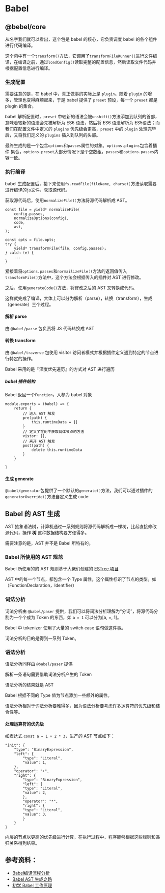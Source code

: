 # Babel

## @bebel/core
从名字我们就可以看出，这个包是 babel 的核心，它负责调度 babel 的各个组件进行代码编译。

这个包中有一个`transform()`方法，它调用了`transformFileRunner()`进行文件编译，在编译之前，通过`loadConfig()`读取完整的配置信息，然后读取文件代码并根据配置信息进行编译。

### 生成配置

需要注意的是，在 babel 中，真正做事的实际上是 `plugin`。随着 `plugin` 的增多，管理也变得麻烦起来，于是 babel 提供了 `preset` 预设，每一个 `preset` 都是 plugin 的集合。

babel 解析配置时，`preset` 中较新的语法会被`unshift()`方法添加到队列的首部，意味着较新的语法会先被解析为 ES6 语法，然后将 ES6 语法解析为 ES5语法；而我们在配置文件中定义的 `plugins` 优先级会更高，`preset` 中的 `plugin` 处理完毕后，又将我们定义的 `plugins` 插入到队列的头部。

最终生成的是一个包含`options`和`passes`属性的对象。`options.plugins`包含着插件
集合，`options.preset`大部分情况下是个空数组。`passes`和`options.passes`内容一致。

### 执行编译
babel 生成配置后，接下来使用`fs.readFile(fileName, charset)`方法读取需要进行编译的`js`文件，获取源代码。

获取源代码后，使用`normalizeFile()`方法将源代码解析成 AST。

    const file = yield* normalizeFile(
        config.passes,
        normalizeOptions(config),
        code,
        ast,
    );

    const opts = file.opts;
    try {
        yield* transformFile(file, config.passes);
    } catch (e) {
        ...
    }
紧接着将`options.passes`和`normailizeFile()`方法的返回值传入`transformFile()`方法中，这个方法会根据传入的插件对 AST 进行修改。

之后，使用`generateCode()`方法，将修改之后的 AST 又转换成代码。

这样就完成了编译，大体上可以分为解析（parse），转换（transform），生成（generate）三个过程。

#### 解析 parse
由 `@babel/parse` 包负责将 JS 代码转换成 AST

#### 转换 transform
由 `@babel/traverse` 包使用 visitor 访问者模式并根据插件定义遇到特定的节点进行特定的操作。

Babel 采用的是『深度优先遍历』的方式对 AST 进行遍历

##### babel 插件结构
Babel 返回一个`Function`，入参为 babel 对象

    module.exports = (babel) => {
        return {
            // 进入 AST 触发
            pre(path) {
                this.runtimeData = {}
            }
            // 定义了在树中获取具体节点的方法
            vistor: {},
            // 离开 AST 触发
            post(path) {
                delete this.runtimeData
            }
        }

    }


#### 生成 generate
`@babel/generator`包提供了一个默认的`generate()`方法，我们可以通过插件的`generatorOverride()`方法自定义生成 code

## Babel 的 AST 生成
AST 抽象语法树，计算机通过一系列规则将源代码解析成一棵树，比起直接修改源代码，操作 **树** 这种数据结构要方便得多。

需要注意的是，AST 并不是 Babel 所特有的。

### Babel 所使用的 AST 规范
Babel 所使用的的 AST 规则基于大佬们创建的 [ESTree 项目](https://github.com/estree/estree)

AST 中的每一个节点，都包含一个 Type 属性，这个属性标识了节点的类型。如（FunctionDeclaration，Identifier）

### 词法分析
词法分析由 `@babel/paser` 提供，我们可以将词法分析理解为“分词”，将源代码分割为一个个成为 Token 的东西，如 `a = 1`
可以分为[a, =, 1]。

Babel 中 tokenizer 使用了大量的 switch case 语句做这件事。

词法分析的目的是得到一系列 Token。

### 语法分析
语法分析同样由 `@babel/paser` 提供

解析一条语句需要借助词法分析产生的 Token

语法分析的结果就是 AST

Babel 根据不同的 Type 值为节点添加一些额外的属性。

语法分析相对于词法分析要难得多，因为语法分析要考虑许多运算符的优先级和结合性等。

#### 处理运算符的优先级
如表达式 `const a = 1 + 2 * 3`，生产的 AST 节点如下：
    
    "init": {
        "type": "BinaryExpression",
        "left": {
            "type": "Literal",
            "value": 1,
        },
        "operator": "+",
        "right": {
            "type": "BinaryExpression",
            "left": {
            "type": "Literal",
            "value": 2,
            },
            "operator": "*",
            "right": {
            "type": "Literal",
            "value": 3,
            }
        }
    }

内层的节点以更高的优先级进行计算，在执行过程中，程序能够根据这些规则和递归关系得到结果。


## 参考资料：
- [Babel编译流程分析](https://zhuanlan.zhihu.com/p/296970431)
- [Babel AST 生成之路](https://zhuanlan.zhihu.com/p/308509323)
- [初学 Babel 工作原理](https://zhuanlan.zhihu.com/p/85915575)